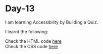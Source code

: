 # Day-13
I am learning Accessibility by Building a Quiz.

I learnt the following:   


Check the HTML code [here](./full-code.html)  
Check the CSS code [here](./full-code.css)